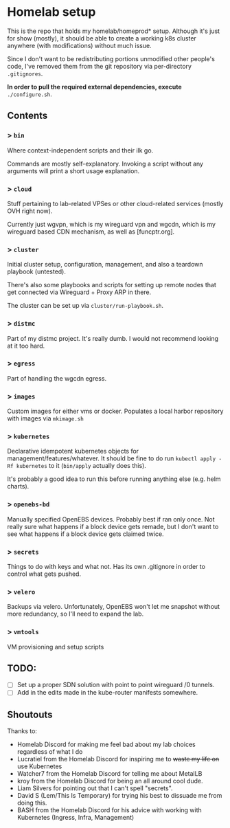 # Homelab setup

This is the repo that holds my homelab/homeprod* setup. 
Although it's just for show (mostly), it should be able to create a working k8s cluster anywhere (with modifications) without much issue.

Since I don't want to be redistributing portions unmodified other people's code, I've removed them from the git repository via per-directory `.gitignores`.

**In order to pull the required external dependencies, execute** `./configure.sh`.

## Contents

### > `bin`

Where context-independent scripts and their ilk go. 

Commands are mostly self-explanatory. 
Invoking a script without any arguments will print a short usage explanation.

### > `cloud`

Stuff pertaining to lab-related VPSes or other cloud-related services (mostly OVH right now).

Currently just wgvpn, which is my wireguard vpn and wgcdn, which is my wireguard based CDN mechanism, as well as [funcptr.org].

### > `cluster`

Initial cluster setup, configuration, management, and also a teardown playbook (untested).

There's also some playbooks and scripts for setting up remote nodes that get connected via Wireguard + Proxy ARP in there.

The cluster can be set up via `cluster/run-playbook.sh`.

### > `distmc`

Part of my distmc project. It's really dumb. I would not recommend looking at it too hard.

### > `egress`

Part of handling the wgcdn egress.

### > `images`

Custom images for either vms or docker.
Populates a local harbor repository with images via `mkimage.sh`

### > `kubernetes`

Declarative idempotent kubernetes objects for management/features/whatever.
It should be fine to do run `kubectl apply -Rf kubernetes` to it (`bin/apply` actually does this).

It's probably a good idea to run this before running anything else (e.g. helm charts).

### > `openebs-bd`

Manually specified OpenEBS devices. Probably best if ran only once.
Not really sure what happens if a block device gets remade, but I don't want to see what happens if a block device gets claimed twice.

### > `secrets`

Things to do with keys and what not. Has its own .gitignore in order to control what gets pushed.

### > `velero`

Backups via velero. Unfortunately, OpenEBS won't let me snapshot without more redundancy, so I'll need to expand the lab.

### > `vmtools`

VM provisioning and setup scripts

## TODO:

- [ ] Set up a proper SDN solution with point to point wireguard /0 tunnels.
- [ ] Add in the edits made in the kube-router manifests somewhere.

## Shoutouts

Thanks to:
- Homelab Discord for making me feel bad about my lab choices regardless of what I do
- Lucratiel from the Homelab Discord for inspiring me to ~~waste my life on~~ use Kubernetes 
- Watcher7 from the Homelab Discord for telling me about MetalLB
- kroy from the Homelab Discord for being an all around cool dude.
- Liam Silvers for pointing out that I can't spell "secrets".
- David S (Lem/This Is Temporary) for trying his best to dissuade me from doing this.
- BASH from the Homelab Discord for his advice with working with Kubernetes (Ingress, Infra, Management)